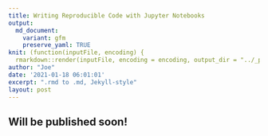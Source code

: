 ```yaml
---
title: Writing Reproducible Code with Jupyter Notebooks
output:
  md_document:
    variant: gfm
    preserve_yaml: TRUE
knit: (function(inputFile, encoding) {
  rmarkdown::render(inputFile, encoding = encoding, output_dir = "../_posts") })
author: "Joe"
date: '2021-01-18 06:01:01'
excerpt: ".rmd to .md, Jekyll-style"
layout: post
---
```


## Will be published soon!
